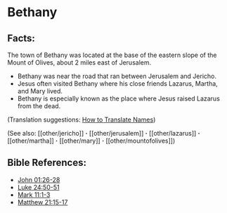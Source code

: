 # Bethany #

## Facts: ##

The town of Bethany was located at the base of the eastern slope of the Mount of Olives, about 2 miles east of Jerusalem. 

* Bethany was near the road that ran between Jerusalem and Jericho.
* Jesus often visited Bethany where his close friends Lazarus, Martha, and Mary lived.
* Bethany is especially known as the place where Jesus raised Lazarus from the dead.

(Translation suggestions: [How to Translate Names](en/ta-vol1/translate/man/translate-names))

(See also: [[other/jericho]] **·** [[other/jerusalem]] **·** [[other/lazarus]] **·** [[other/martha]] **·** [[other/mary]] **·** [[other/mountofolives]])

## Bible References: ##

* [John 01:26-28](en/tn/jhn/help/01/26)
* [Luke 24:50-51](en/tn/luk/help/24/50)
* [Mark 11:1-3](en/tn/mrk/help/11/01)
* [Matthew 21:15-17](en/tn/mat/help/21/15)